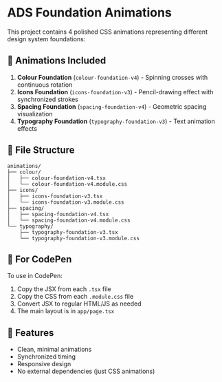 # ADS Foundation Animations

This project contains 4 polished CSS animations representing different design system foundations:

## 🎨 Animations Included

1. **Colour Foundation** (`colour-foundation-v4`) - Spinning crosses with continuous rotation
2. **Icons Foundation** (`icons-foundation-v3`) - Pencil-drawing effect with synchronized strokes
3. **Spacing Foundation** (`spacing-foundation-v4`) - Geometric spacing visualization
4. **Typography Foundation** (`typography-foundation-v3`) - Text animation effects

## 📁 File Structure

```
animations/
├── colour/
│   ├── colour-foundation-v4.tsx
│   └── colour-foundation-v4.module.css
├── icons/
│   ├── icons-foundation-v3.tsx
│   └── icons-foundation-v3.module.css
├── spacing/
│   ├── spacing-foundation-v4.tsx
│   └── spacing-foundation-v4.module.css
└── typography/
    ├── typography-foundation-v3.tsx
    └── typography-foundation-v3.module.css
```

## 🚀 For CodePen

To use in CodePen:

1. Copy the JSX from each `.tsx` file
2. Copy the CSS from each `.module.css` file
3. Convert JSX to regular HTML/JS as needed
4. The main layout is in `app/page.tsx`

## 🎯 Features

- Clean, minimal animations
- Synchronized timing
- Responsive design
- No external dependencies (just CSS animations)
